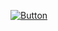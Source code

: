 [![Button](https://img.shields.io/badge/Click_Here-00ffff?style=for-the-badge&logo=appveyor)](https://girishmogaveera101.github.io/Girish-Mogaveera/)
